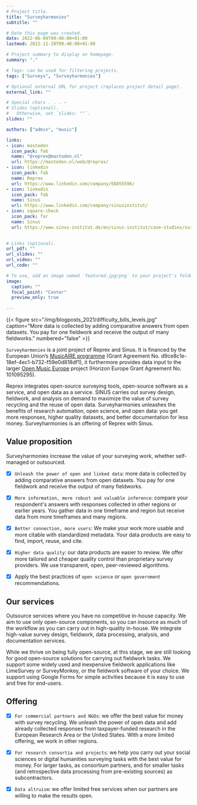 ```yaml
---
# Project title.
title: "Surveyharmonies"
subtitle: "" 

# Date this page was created.
date: 2022-06-09T09:40:00+01:00
lastmod: 2022-11-20T09:40:00+01:00

# Project summary to display on homepage.
summary: "."

# Tags: can be used for filtering projects.
tags: ["Surveys", "Surveyharmonies"]

# Optional external URL for project (replaces project detail page).
external_link: ""

# Special chars . . . —
# Slides (optional).
#   Otherwise, set `slides: ""`.
slides: ""

authors: ["admin", "music"]

links:
- icon: mastodon
  icon_pack: fab
  name: "@reprex@mastodon.nl"
  url: https://mastodon.nl/web/@reprex/
- icon: linkedin
  icon_pack: fab
  name: Reprex
  url: https://www.linkedin.com/company/68855596/
- icon: linkedin
  icon_pack: fab
  name: Sinus
  url: https://www.linkedin.com/company/sinusinstitut/ 
- icon: square-check
  icon_pack: far
  name: Sinus
  url: https://www.sinus-institut.de/en/sinus-institut/case-studies/surveyharmonies
  

# Links (optional).
url_pdf: ""
url_slides: ""
url_video: ""
url_code: ""

# To use, add an image named `featured.jpg/png` to your project's folder. 
image:
  caption: ""
  focal_point: "Center"
  preview_only: true
  
---
```

<td style="text-align: center;">{{< figure src="/img/blogposts_2021/difficulty_bills_levels.jpg" caption="More data is collected by adding comparative answers from open datasets. You pay for one fieldwork and receive the output of many fieldworks." numbered="false" >}}</td>

`Surveyharmonies` is a joint project of Reprex and Sinus. It is financed by the European Union’s [MusicAIRE programme](https://musicaire.eu/) (Grant Agreement No. d9ce8c1e-18ef-4ec1-b732-f59e0d818df1), it furthermore provides data input to the larger [Open Music Europe](/project/musiceviota/) project (Horizon Europe Grant Agreement No. 101095295).

Reprex integrates open-source surveying tools, open-source software as a service, and open data as a service.  SINUS carries out survey design, fieldwork, and analysis on demand to maximize the value of survey recycling and the reuse of open data. Surveyharmonies unleashes the benefits of research automation, open science, and open data: you get more responses, higher quality datasets, and better documentation for less money. Surveyharmonies is an offering of Reprex with Sinus. 
## Value proposition

Surveyharmonies increase the value of your surveying work, whether self-managed or outsourced. 

- [x] `Unleash the power of open and linked data`: more data is collected by adding comparative answers from open datasets. You pay for one fieldwork and receive the output of many fieldworks.
 
- [x] `More information, more robust and valuable inference`: compare your respondent's answers with responses collected in other regions or earlier years. You gather data in one timeframe and region but receive data from more timeframes and many regions.
 
- [x] `Better connection, more users`: We make your work more usable and more citable with standardized metadata.  Your data products are easy to find, import, reuse, and cite.

- [x] `Higher data quality`: our data products are easier to review. We offer more tailored and cheaper quality control than proprietary survey providers. We use transparent, open, peer-reviewed algorithms.

- [x] Apply the best practices of `open science` or `open government` recommendations.

## Our services

Outsource services where you have no competitive in-house capacity. We aim to use only open-source components, so you can insource as much of the workflow as you can carry out in high-quality in-house. We integrate high-value survey design, fieldwork, data processing, analysis, and documentation services. 

While we thrive on being fully open-source, at this stage, we are still looking for good open-source solutions for carrying out fieldwork tasks. We support some widely used and inexpensive fieldwork applications like LimeSurvey or SurveyMonkey, or the fieldwork software of your choice. We support using Google Forms for simple activities because it is easy to use and free for end-users. 

## Offering
- [x] `For commercial partners and NGOs`:  we offer the best value for money with survey recycling. We unleash the power of open data and add already collected responses from taxpayer-funded research in the European Research Area or the United States. With a more limited offering, we work in other regions.

- [x] `For research consortia and projects`: we help you carry out your social sciences or digital humanities surveying tasks with the best value for money. For larger tasks, as consortium partners, and for smaller tasks (and retrospective data processing from pre-existing sources) as subcontractors.

- [x] `Data altruism`: we offer limited free services when our partners are willing to make the results open.  
